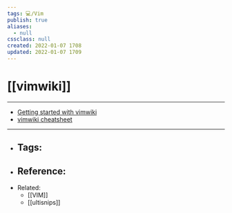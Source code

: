```yaml
---
tags: 💻️/Vim
publish: true
aliases:
  - null
cssclass: null
created: 2022-01-07 1708
updated: 2022-01-07 1709
---
```


# [[vimwiki]]

---

- [Getting started with vimwiki](https://blog.mague.com/?p=602)
- [vimwiki cheatsheet](http://thedarnedestthing.com/vimwiki%20cheatsheet)

---

- Tags: 
	- 
- Reference:
	- 
- Related:
	- [[VIM]]
	- [[ultisnips]]
